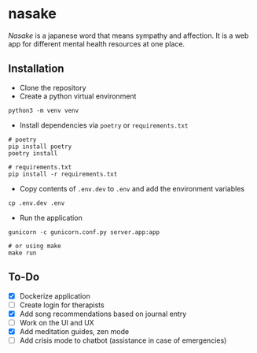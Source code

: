 # nasake
*Nasake* is a japanese word that means sympathy and affection. It is a web app for different mental health resources at one place.

## Installation
- Clone the repository
- Create a python virtual environment
```shell
python3 -m venv venv
```
- Install dependencies via `poetry` or `requirements.txt`
```shell
# poetry
pip install poetry
poetry install

# requirements.txt
pip install -r requirements.txt
```
- Copy contents of `.env.dev` to `.env` and add the environment variables
```shell
cp .env.dev .env
```
- Run the application
```shell
gunicorn -c gunicorn.conf.py server.app:app

# or using make
make run
```

## To-Do
- [x] Dockerize application
- [ ] Create login for therapists
- [x] Add song recommendations based on journal entry
- [ ] Work on the UI and UX
- [x] Add meditation guides, zen mode
- [ ] Add crisis mode to chatbot (assistance in case of emergencies)
